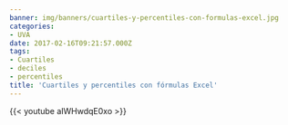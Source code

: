 ```yaml
---
banner: img/banners/cuartiles-y-percentiles-con-formulas-excel.jpg
categories:
- UVA
date: 2017-02-16T09:21:57.000Z
tags:
- Cuartiles
- deciles
- percentiles
title: 'Cuartiles y percentiles con fórmulas Excel'
---
```




{{< youtube aIWHwdqE0xo >}}
